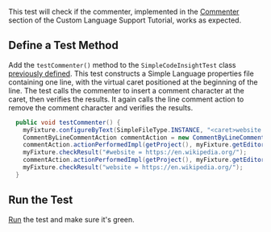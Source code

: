 [//]: # (title: 9. Commenter Test)

<!-- Copyright 2000-2020 JetBrains s.r.o. and other contributors. Use of this source code is governed by the Apache 2.0 license that can be found in the LICENSE file. -->

This test will check if the commenter, implemented in the [Commenter](commenter.md) section of the Custom Language Support Tutorial, works as expected.

## Define a Test Method
Add the `testCommenter()` method to the `SimpleCodeInsightTest` class [previously defined](completion_test.md#define-a-test).
This test constructs a Simple Language properties file containing one line, with the virtual caret positioned at the beginning of the line.
The test calls the commenter to insert a comment character at the caret, then verifies the results.
It again calls the line comment action to remove the comment character and verifies the results.

```java
  public void testCommenter() {
    myFixture.configureByText(SimpleFileType.INSTANCE, "<caret>website = https://en.wikipedia.org/");
    CommentByLineCommentAction commentAction = new CommentByLineCommentAction();
    commentAction.actionPerformedImpl(getProject(), myFixture.getEditor());
    myFixture.checkResult("#website = https://en.wikipedia.org/");
    commentAction.actionPerformedImpl(getProject(), myFixture.getEditor());
    myFixture.checkResult("website = https://en.wikipedia.org/");
  }
```

## Run the Test
[Run](completion_test.md#run-the-test) the test and make sure it's green.